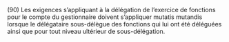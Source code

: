 (90) Les exigences s’appliquant à la délégation de l’exercice de fonctions pour le compte du gestionnaire doivent s’appliquer mutatis mutandis lorsque le délégataire sous-délègue des fonctions qui lui ont été déléguées ainsi que pour tout niveau ultérieur de sous-délégation.